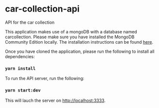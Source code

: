 # car-collection-api
API for the car collection

This application makes use of a mongoDB with a database named carcollection. Please make sure you have installed the MongoDB Community Edition locally. The installation instructions can be found [here](https://www.mongodb.com/try/download/community).

Once you have cloned the application, please run the following to install all dependencies:

### `yarn install`

To run the API server, run the following:

### `yarn start:dev`

This will lauch the server on [http://localhost:3333](http://localhost:3333).
